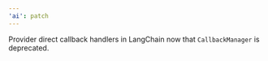 ```yaml
---
'ai': patch
---
```


Provider direct callback handlers in LangChain now that `CallbackManager` is deprecated.
